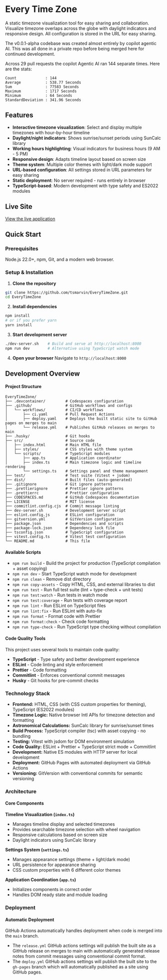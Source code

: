 # Every Time Zone

A static timezone visualization tool for easy sharing and collaboration. Visualize timezone overlaps across the globe with daylight indicators and responsive design. All configuration is stored in the URL for easy sharing.


The v0.0.1-alpha codebase was created almost entirely by copilot agentic AI.  This was all done in a private repo before being merged here for continued development.  

Across 29 pull requests the copilot Agentic AI ran 144 separate times. Here are the stats:  
```
Count             : 144
Average           : 538.77 Seconds
Sum               : 77583 Seconds
Maximum           : 1717 Seconds
Minimum           : 64 Seconds
StandardDeviation : 341.96 Seconds
```


## Features

- **Interactive timezone visualization**: Select and display multiple timezones with hour-by-hour timeline
- **Daylight/night indicators**: Shows sunrise/sunset periods using SunCalc library
- **Working hours highlighting**: Visual indicators for business hours (9 AM - 5 PM)
- **Responsive design**: Adapts timeline layout based on screen size
- **Theme system**: Multiple color themes with light/dark mode support
- **URL-based configuration**: All settings stored in URL parameters for easy sharing
- **Static deployment**: No server required - runs entirely in browser
- **TypeScript-based**: Modern development with type safety and ES2022 modules


## Live Site

[View the live application](https://www.everytimezone.net/?mode=light)


## Quick Start

### Prerequisites

Node.js 22.0+, npm, Git, and a modern web browser.

### Setup & Installation

1. **Clone the repository**
```bash
git clone https://github.com/tsmarvin/EveryTimeZone.git
cd EveryTimeZone
```

2. **Install dependencies**
```bash
npm install
# or if you prefer yarn
yarn install
```

3. **Start development server**
```bash
./dev-server.sh    # Build and serve at http://localhost:8000
npm run dev        # Alternative using TypeScript watch mode
```

4. **Open your browser**
Navigate to `http://localhost:8000`


## Development Overview

#### Project Structure
```
EveryTimeZone/
├── .devcontainer/         # Codespaces configuration
├── .github/               # GitHub workflows and configs
│   └── workflows/         # CI/CD workflows
│       ├── ci.yaml        # Pull Request Actions
│       ├── deploy.yaml    # Deploys the built static site to GitHub pages on merges to main
│       └── release.yml    # Publishes GitHub releases on merges to main
├── .husky/                # Git hooks
├── src/                   # Source code
│   ├── index.html         # Main HTML file
│   ├── styles/            # CSS styles with theme system
│   └── scripts/           # TypeScript modules
│       ├── app.ts         # Application coordinator
│       ├── index.ts       # Main timezone logic and timeline rendering
│       └── settings.ts    # Settings panel and theme management
├── test/                  # Test suite (Vitest + jsdom)
├── dist/                  # Built files (auto-generated)
├── .gitignore             # Git ignore patterns
├── .prettierignore        # Prettier ignore patterns
├── .prettierrc            # Prettier configuration
├── CODESPACES.md          # GitHub Codespaces documentation
├── LICENSE                # MIT license
├── commitlint.config.cjs  # Commit message linting
├── dev-server.sh          # Development server script
├── eslint.config.js       # ESLint configuration
├── gitversion.yml         # GitVersion configuration
├── package.json           # Dependencies and scripts
├── package-lock.json      # Dependency lock file
├── tsconfig.json          # TypeScript configuration
├── vitest.config.ts       # Vitest test configuration
└── README.md              # This file
```

#### Available Scripts

- `npm run build`         - Build the project for production (TypeScript compilation + asset copying)
- `npm run dev`           - Start TypeScript watch mode for development  
- `npm run clean`         - Remove dist directory
- `npm run copy-assets`   - Copy HTML, CSS, and external libraries to dist
- `npm run test`          - Run full test suite (lint + type-check + unit tests)
- `npm run test:watch`    - Run tests in watch mode
- `npm run test:coverage` - Run tests with coverage report
- `npm run lint`          - Run ESLint on TypeScript files
- `npm run lint:fix`      - Run ESLint with auto-fix
- `npm run format`        - Format code with Prettier
- `npm run format:check`  - Check code formatting
- `npm run type-check`    - Run TypeScript type checking without compilation

#### Code Quality Tools

This project uses several tools to maintain code quality:

- **TypeScript** - Type safety and better development experience
- **ESLint** - Code linting and style enforcement
- **Prettier** - Code formatting
- **Commitlint** - Enforces conventional commit messages
- **Husky** - Git hooks for pre-commit checks


### Technology Stack

- **Frontend:** HTML, CSS (with CSS custom properties for theming), TypeScript (ES2022 modules)
- **Timezone Logic:** Native browser Intl APIs for timezone detection and formatting
- **Astronomical Calculations:** SunCalc library for sunrise/sunset times
- **Build Process:** TypeScript compiler (tsc) with asset copying - no bundling
- **Testing:** Vitest with jsdom for DOM environment simulation
- **Code Quality:** ESLint + Prettier + TypeScript strict mode + Commitlint
- **Development:** Native ES modules with HTTP server for local development
- **Deployment:** GitHub Pages with automated deployment via GitHub Actions
- **Versioning:** GitVersion with conventional commits for semantic versioning


### Architecture

#### Core Components

**Timeline Visualization (`index.ts`)**
- Manages timeline display and selected timezones
- Provides searchable timezone selection with wheel navigation  
- Responsive calculations based on screen size
- Daylight indicators using SunCalc library

**Settings System (`settings.ts`)**  
- Manages appearance settings (theme + light/dark mode)
- URL persistence for appearance sharing
- CSS custom properties with 6 different color themes

**Application Coordination (`app.ts`)**
- Initializes components in correct order
- Handles DOM ready state and module loading

### Deployment

#### Automatic Deployment

GitHub Actions automatically handles deployment when code is merged into the `main` branch.

- The `release.yml` GitHub actions settings will publish the built site as a GitHub release on merges to main with automatically generated release notes from commit messages using conventional commit format.
- The `deploy.yml` GitHub actions settings will publish the built site to the `gh-pages` branch which will automatically published as a site using GitHub pages.
